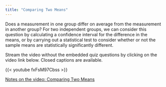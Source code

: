 ```yaml
---
title: "Comparing Two Means"
---
```


Does a measurement in one group differ on average from the measurement in another group? For two independent groups, we can consider this question by calculating a confidence interval for the difference in the means, or by carrying out a statistical test to consider whether or not the sample means are statistically significantly different.

Stream the video without the embedded quiz questions by clicking on the video link below. Closed captions are available.

{{< youtube fxFsM97Cbss >}}

[Notes on the video: Comparing Two Means](../10-3-Comparing-Two-Means.pdf)
